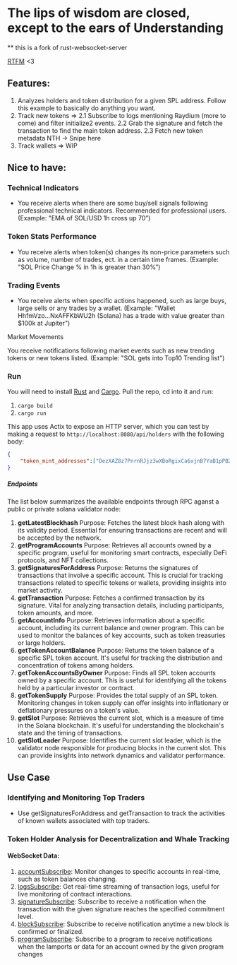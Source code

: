 # The lips of wisdom are closed, except to the ears of Understanding

** this is a fork of rust-websocket-server

[RTFM](https://solana.com/es/docs/rpc) <3

## Features: 

1. Analyzes holders and token distribution for a given SPL address. Follow this example to basically do anything you want.
2. Track new tokens =>
   2.1 Subscribe to logs mentioning Raydium (more to come) and filter initialize2 events.
   2.2 Grab the signature and fetch the transaction to find the main token address.
   2.3 Fetch new token metadata
   NTH -> Snipe here
3. Track wallets => WIP


## Nice to have:

### Technical Indicators

- You receive alerts when there are some buy/sell signals following professional technical indicators. Recommended for professional users.
(Example: "EMA of SOL/USD 1h cross up 70”)

### Token Stats Performance

- You receive alerts when token(s) changes its non-price parameters such as volume, number of trades, ect. in a certain time frames.
(Example: "SOL Price Change % in 1h is greater than 30%”)

### Trading Events

- You receive alerts when specific actions happened, such as large buys, large sells or any trades by a wallet.
(Example: "Wallet HhfmVzo...NxAFFKbWU2h (Solana) has a trade with value greater than $100k at Jupiter”)

Market Movements

You receive notifications following market events such as new trending tokens or new tokens listed.
(Example: "SOL gets into Top10 Trending list")




### Run

You will need to install [Rust](https://doc.rust-lang.org/book/ch01-01-installation.html) and [Cargo](https://doc.rust-lang.org/cargo/getting-started/installation.html).
Pull the repo, cd into it and run: 

1. `cargo build`
2. `cargo run`

This app uses Actix to expose an HTTP server, which you can test by making a request to `http://localhost:8080/api/holders` with the following body: 
```json
{
    "token_mint_addresses":["DezXAZ8z7PnrnRJjz3wXBoRgixCa6xjnB7YaB1pPB263"] 
}
```

##### Endpoints
The list below summarizes the available endpoints through RPC aganst a public or private solana validator node:

1. **getLatestBlockhash**
   Purpose: Fetches the latest block hash along with its validity period. Essential for ensuring transactions are recent and will be accepted by the network.
2. **getProgramAccounts**
   Purpose: Retrieves all accounts owned by a specific program, useful for monitoring smart contracts, especially DeFi protocols, and NFT collections.
3. **getSignaturesForAddress**
   Purpose: Returns the signatures of transactions that involve a specific account. This is crucial for tracking transactions related to specific tokens or wallets, providing insights into market activity.
4. **getTransaction**
   Purpose: Fetches a confirmed transaction by its signature. Vital for analyzing transaction details, including participants, token amounts, and more.
5. **getAccountInfo**
   Purpose: Retrieves information about a specific account, including its current balance and owner program. This can be used to monitor the balances of key accounts, such as token treasuries or large holders.
6. **getTokenAccountBalance**
   Purpose: Returns the token balance of a specific SPL token account. It's useful for tracking the distribution and concentration of tokens among holders.
7. **getTokenAccountsByOwner**
   Purpose: Finds all SPL token accounts owned by a specific account. This is useful for identifying all the tokens held by a particular investor or contract.
8. **getTokenSupply**
   Purpose: Provides the total supply of an SPL token. Monitoring changes in token supply can offer insights into inflationary or deflationary pressures on a token's value.
9. **getSlot**
   Purpose: Retrieves the current slot, which is a measure of time in the Solana blockchain. It's useful for understanding the blockchain's state and the timing of transactions.
10. **getSlotLeader**
    Purpose: Identifies the current slot leader, which is the validator node responsible for producing blocks in the current slot. This can provide insights into network dynamics and validator performance.

## Use Case

### Identifying and Monitoring Top Traders
- Use getSignaturesForAddress and getTransaction to track the activities of known wallets associated with top traders. 
### Token Holder Analysis for Decentralization and Whale Tracking

#### WebSocket Data:

1. [accountSubscribe](https://solana.com/es/docs/rpc/websocket/logssubscribe): Monitor changes to specific accounts in real-time, such as token balances changing.
2. [logsSubscribe](https://solana.com/es/docs/rpc/websocket/logssubscribe): Get real-time streaming of transaction logs, useful for live monitoring of contract interactions.
3. [signatureSubscribe](https://solana.com/es/docs/rpc/websocket/signaturesubscribe): Subscribe to receive a notification when the transaction with the given signature reaches the specified commitment level.
4. [blockSubscribe](https://solana.com/es/docs/rpc/websocket/blocksubscribe): Subscribe to receive notification anytime a new block is confirmed or finalized.
5. [programSubscribe](https://solana.com/es/docs/rpc/websocket/programsubscribe): Subscribe to a program to receive notifications when the lamports or data for an account owned by the given program changes









